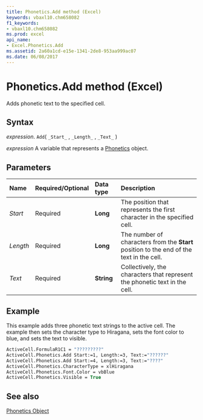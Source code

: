 ```yaml
---
title: Phonetics.Add method (Excel)
keywords: vbaxl10.chm658082
f1_keywords:
- vbaxl10.chm658082
ms.prod: excel
api_name:
- Excel.Phonetics.Add
ms.assetid: 2a60a1cd-e15e-1341-2de8-953aa999ac07
ms.date: 06/08/2017
---
```



# Phonetics.Add method (Excel)

Adds phonetic text to the specified cell.


## Syntax

_expression_. `Add`( `_Start_` , `_Length_` , `_Text_` )

_expression_ A variable that represents a [Phonetics](Excel.Phonetics.md) object.


## Parameters



|Name|Required/Optional|Data type|Description|
|:-----|:-----|:-----|:-----|
| _Start_|Required| **Long**|The position that represents the first character in the specified cell.|
| _Length_|Required| **Long**|The number of characters from the  **Start** position to the end of the text in the cell.|
| _Text_|Required| **String**|Collectively, the characters that represent the phonetic text in the cell.|

## Example

This example adds three phonetic text strings to the active cell. The example then sets the character type to Hiragana, sets the font color to blue, and sets the text to visible.


```vb
ActiveCell.FormulaR1C1 = "?????????" 
ActiveCell.Phonetics.Add Start:=1, Length:=3, Text:="??????" 
ActiveCell.Phonetics.Add Start:=4, Length:=3, Text:="????" 
ActiveCell.Phonetics.CharacterType = xlHiragana 
ActiveCell.Phonetics.Font.Color = vbBlue 
ActiveCell.Phonetics.Visible = True
```


## See also


[Phonetics Object](Excel.Phonetics.md)

